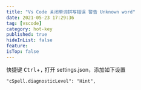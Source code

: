 ```yaml
---
title: "Vs Code 关闭单词拼写错误 警告 Unknown word"
date: 2021-05-23 17:29:36
tag: [vscode]
category: hot-key
published: true
hideInList: false
feature:
isTop: false
---
```


快捷键 <kbd>Ctrl</kbd>+<kbd>,</kbd> 打开 settings.json，添加如下设置

```
"cSpell.diagnosticLevel": "Hint",
```
